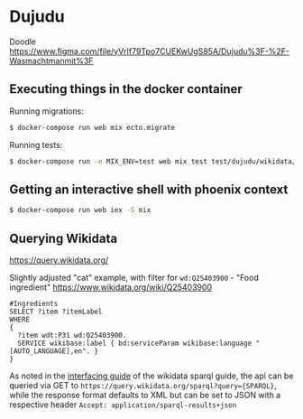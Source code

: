 # Dujudu

Doodle
https://www.figma.com/file/yVrIf79Tpo7CUEKwUgS85A/Dujudu%3F-%2F-Wasmachtmanmit%3F

## Executing things in the docker container

Running migrations:

```sh
$ docker-compose run web mix ecto.migrate
```

Running tests:

```sh
$ docker-compose run -e MIX_ENV=test web mix test test/dujudu/wikidata/client_test.exs
```

## Getting an interactive shell with phoenix context

```sh
$ docker-compose run web iex -S mix
```

## Querying Wikidata

https://query.wikidata.org/

Slightly adjusted "cat" example, with filter for `wd:Q25403900` - "Food ingredient" https://www.wikidata.org/wiki/Q25403900

```sparql
#Ingredients
SELECT ?item ?itemLabel
WHERE
{
  ?item wdt:P31 wd:Q25403900.
  SERVICE wikibase:label { bd:serviceParam wikibase:language "[AUTO_LANGUAGE],en". }
}
```

As noted in the [interfacing guide](https://www.wikidata.org/wiki/Wikidata:SPARQL_query_service#Interfacing) of the wikidata sparql guide, the api can be queried via GET to `https://query.wikidata.org/sparql?query={SPARQL}`, while the response format defaults to XML but can be set to JSON with a respective header `Accept: application/sparql-results+json`
